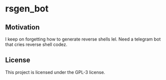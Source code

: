 # rsgen_bot

## Motivation

I keep on forgetting how to generate reverse shells lel.
Need a telegram bot that cries reverse shell codez.


## License

This project is licensed under the GPL-3 license.
